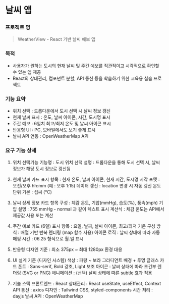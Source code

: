 # 날씨 앱

### 프로젝트 명

> WeatherView - React 기반 날씨 에보 앱

### 목적

- 사용자가 원하는 도시의 현재 날씨 및 주간 예보를 직관적이고 시각적으로 확인할 수 있는 앱 제공
- React의 상태관리, 컴포넌트 분할, API 통신 등을 학습하기 위한 교육용 실습 프로젝트

### 기능 요약

- 위치 선택 : 드롭다운에서 도시 선택 시 날씨 정보 갱신
- 현재 날씨 표시 : 온도, 날씨 아이콘, 시간, 도시명 표시
- 주간 예보 : 6일치 최고/최저 온도 및 날씨 아이콘 표시
- 반응형 UI : PC, 모바일에서도 보기 좋게 표시
- 날씨 API 연동 : OpenWeatherMap API

### 요구 기능 상세

1. 위치 선택기능
   기능명 : 도시 위치 선택
   설명 : 드롭다운을 통해 도시 선택 시, 날씨 정보가 해당 도시 정보로 갱신됨

2. 현재 날씨 카드
   표시 항목 : 현재 온도, 날씨 아이콘, 현재 시간, 도시명
   시각 포맷 : 오전/오후 hh:mm (예 : 오후 1:15)
   데이터 갱신 : location 변경 시 자동 갱신
   온도 단위 기본 : 섭씨 (°C)

3. 날씨 상세 정보 카드
   항목 구성 : 체감 온도, 기압(mmHg), 습도(%), 풍속(mph)
   기압 설명 : 755 mmHg - normal 과 같이 텍스트 표시
   계산식 : 체감 온도는 API에서 제공값 사용 또는 계산

4. 주간 예보 카드 (6일)
   표시 항목 : 요일, 날짜, 날씨 아이콘, 최고/최저 기온
   구성 방식 : 배열 기반 반복 렌더링 (map 함수 사용)
   아이콘 로직 : 날씨 상태에 따라 자동 매핑
   시간 : 06.25 형식으로 월.일 표시

5. 반응형 디자인
   기준 : 최소 375px ~ 최대 1280px 환경 대응

6. UI 설계 기준 (디자인 시스템)
   색상 : 파랑 ~ 보라 그라디언트 배경 + 투명 글래스 카드
   폰트 : Sans-serif, Bold 강조, Light 보조
   아이콘 : 날씨 상태에 따라 조건부 렌더링 (SVG or PNG)
   애니메이션 : (선택) 날씨 상태에 따른 subtle 효과 적용

7. 기술 스택
   프론트엔드 : React
   상태관리 : React useState, useEffect, Context
   API 통신 : axios
   디자인 : Tailwind CSS, styled-components
   시간 처리 : dayjs
   날씨 API : OpenWeatherMap
